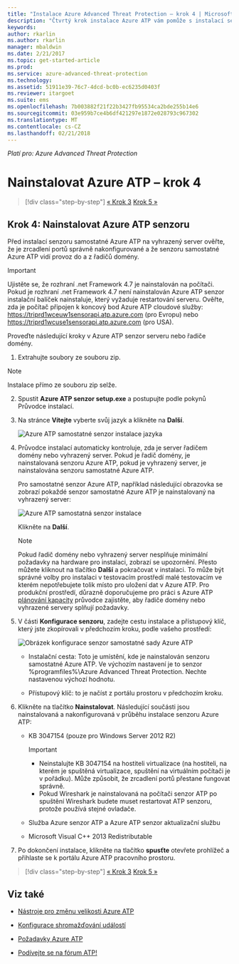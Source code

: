 ```yaml
---
title: "Instalace Azure Advanced Threat Protection – krok 4 | Microsoft Docs"
description: "Čtvrtý krok instalace Azure ATP vám pomůže s instalací senzoru samostatné Azure ATP."
keywords: 
author: rkarlin
ms.author: rkarlin
manager: mbaldwin
ms.date: 2/21/2017
ms.topic: get-started-article
ms.prod: 
ms.service: azure-advanced-threat-protection
ms.technology: 
ms.assetid: 51911e39-76c7-4dcd-bc0b-ec6235d0403f
ms.reviewer: itargoet
ms.suite: ems
ms.openlocfilehash: 7b003882f21f22b3427fb95534ca2bde255b14e6
ms.sourcegitcommit: 03e959b7ce4b6df421297e1872e028793c967302
ms.translationtype: MT
ms.contentlocale: cs-CZ
ms.lasthandoff: 02/21/2018
---
```

*Platí pro: Azure Advanced Threat Protection*



# <a name="install-azure-atp---step-4"></a>Nainstalovat Azure ATP – krok 4

>[!div class="step-by-step"]
[« Krok 3](install-atp-step3.md)
[Krok 5 »](install-atp-step5.md)

## <a name="step-4-install-the-azure-atp-sensor"></a>Krok 4: Nainstalovat Azure ATP senzoru

Před instalací senzoru samostatné Azure ATP na vyhrazený server ověřte, že je zrcadlení portů správně nakonfigurované a že senzoru samostatné Azure ATP vidí provoz do a z řadičů domény. 


> [!IMPORTANT]
>Ujistěte se, že rozhraní .net Framework 4.7 je nainstalován na počítači. Pokud je rozhraní .net Framework 4.7 není nainstalován Azure ATP senzor instalační balíček nainstaluje, který vyžaduje restartování serveru. Ověřte, zda je počítač připojen k koncový bod Azure ATP cloudové služby: https://triprd1wceuw1sensorapi.atp.azure.com (pro Evropu) nebo https://triprd1wcuse1sensorapi.atp.azure.com (pro USA).

Proveďte následující kroky v Azure ATP senzor serveru nebo řadiče domény.

1.  Extrahujte soubory ze souboru zip. 
> [!NOTE] 
> Instalace přímo ze souboru zip selže.

2.  Spustit **Azure ATP senzor setup.exe** a postupujte podle pokynů Průvodce instalací.

3.  Na stránce **Vítejte** vyberte svůj jazyk a klikněte na **Další**.

     ![Azure ATP samostatné senzor instalace jazyka](media/sensor-install-language.png)


4.  Průvodce instalací automaticky kontroluje, zda je server řadičem domény nebo vyhrazený server. Pokud je řadič domény, je nainstalovaná senzoru Azure ATP, pokud je vyhrazený server, je nainstalována senzoru samostatné Azure ATP. 
    
    Pro samostatné senzor Azure ATP, například následující obrazovka se zobrazí pokaždé senzor samostatné Azure ATP je nainstalovaný na vyhrazený server:
    
    ![Azure ATP samostatná senzor instalace](media/sensor-install-deployment-type.png)

    Klikněte na **Další**.

    > [!NOTE] 
    > Pokud řadič domény nebo vyhrazený server nesplňuje minimální požadavky na hardware pro instalaci, zobrazí se upozornění. Přesto můžete kliknout na tlačítko **Další** a pokračovat v instalaci. To může být správné volby pro instalaci v testovacím prostředí malé testovacím ve kterém nepotřebujete tolik místo pro uložení dat v Azure ATP. Pro produkční prostředí, důrazně doporučujeme pro práci s Azure ATP [plánování kapacity](atp-capacity-planning.md) průvodce zajistěte, aby řadiče domény nebo vyhrazené servery splňují požadavky.

4.  V části **Konfigurace senzoru**, zadejte cestu instalace a přístupový klíč, který jste zkopírovali v předchozím kroku, podle vašeho prostředí:

    ![Obrázek konfigurace senzor samostatné sady Azure ATP](media/sensor-install-config.png)

      - Instalační cesta: Toto je umístění, kde je nainstalován senzoru samostatné Azure ATP. Ve výchozím nastavení je to senzor %programfiles%\Azure Advanced Threat Protection. Nechte nastavenou výchozí hodnotu.

      - Přístupový klíč: to je načíst z portálu prostoru v předchozím kroku.
    
5. Klikněte na tlačítko **Nainstalovat**. Následující součásti jsou nainstalovaná a nakonfigurovaná v průběhu instalace senzoru Azure ATP:

    -   KB 3047154 (pouze pro Windows Server 2012 R2)

        > [!IMPORTANT]
        > -   Neinstalujte KB 3047154 na hostiteli virtualizace (na hostiteli, na kterém je spuštěná virtualizace, spuštění na virtuálním počítači je v pořádku). Může způsobit, že zrcadlení portů přestane fungovat správně. 
        > -   Pokud Wireshark je nainstalovaná na počítači senzor ATP po spuštění Wireshark budete muset restartovat ATP senzoru, protože používá stejné ovladače.

    -   Služba Azure senzor ATP a Azure ATP senzor aktualizační službu
    -   Microsoft Visual C++ 2013 Redistributable

5.  Po dokončení instalace, klikněte na tlačítko **spusťte** otevřete prohlížeč a přihlaste se k portálu Azure ATP pracovního prostoru.


>[!div class="step-by-step"]
[« Krok 3](install-atp-step3.md)
[Krok 5 »](install-atp-step5.md)


## <a name="see-also"></a>Viz také

- [Nástroje pro změnu velikosti Azure ATP](http://aka.ms/aatpsizingtool)

- [Konfigurace shromažďování událostí](configure-event-collection.md)

- [Požadavky Azure ATP](atp-prerequisites.md)

- [Podívejte se na fórum ATP!](https://aka.ms/azureatpcommunity)